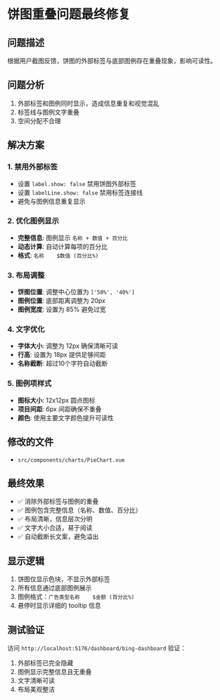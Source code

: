 # 饼图重叠问题最终修复

## 问题描述
根据用户截图反馈，饼图的外部标签与底部图例存在重叠现象，影响可读性。

## 问题分析
1. 外部标签和图例同时显示，造成信息重复和视觉混乱
2. 标签线与图例文字重叠
3. 空间分配不合理

## 解决方案

### 1. 禁用外部标签
- 设置 `label.show: false` 禁用饼图外部标签
- 设置 `labelLine.show: false` 禁用标签连接线
- 避免与图例信息重复显示

### 2. 优化图例显示
- **完整信息**: 图例显示 `名称 + 数值 + 百分比`
- **动态计算**: 自动计算每项的百分比
- **格式**: `名称    $数值 (百分比%)`

### 3. 布局调整
- **饼图位置**: 调整中心位置为 `['50%', '40%']`
- **图例位置**: 底部距离调整为 20px
- **图例宽度**: 设置为 85% 避免过宽

### 4. 文字优化
- **字体大小**: 调整为 12px 确保清晰可读
- **行高**: 设置为 18px 提供足够间距
- **名称截断**: 超过10个字符自动截断

### 5. 图例项样式
- **图标大小**: 12x12px 圆点图标
- **项目间距**: 6px 间距确保不重叠
- **颜色**: 使用主要文字颜色提升可读性

## 修改的文件
- `src/components/charts/PieChart.vue`

## 最终效果
- ✅ 消除外部标签与图例的重叠
- ✅ 图例包含完整信息（名称、数值、百分比）
- ✅ 布局清晰，信息层次分明
- ✅ 文字大小合适，易于阅读
- ✅ 自动截断长文案，避免溢出

## 显示逻辑
1. 饼图仅显示色块，不显示外部标签
2. 所有信息通过底部图例展示
3. 图例格式：`广告类型名称    $金额 (百分比%)`
4. 悬停时显示详细的 tooltip 信息

## 测试验证
访问 `http://localhost:5176/dashboard/bing-dashboard` 验证：
1. 外部标签已完全隐藏
2. 图例显示完整信息且无重叠
3. 文字清晰可读
4. 布局美观整洁 
